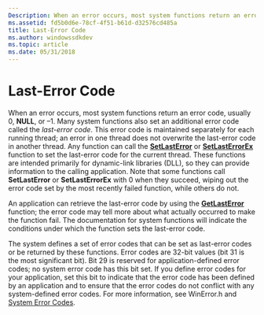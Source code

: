 ```yaml
---
Description: When an error occurs, most system functions return an error code, usually 0, NULL, or &\#8211;1.
ms.assetid: fd5b0d6e-78cf-4f51-b61d-d32576cd485a
title: Last-Error Code
ms.author: windowssdkdev
ms.topic: article
ms.date: 05/31/2018
---
```


# Last-Error Code

When an error occurs, most system functions return an error code, usually 0, **NULL**, or –1. Many system functions also set an additional error code called the *last-error code*. This error code is maintained separately for each running thread; an error in one thread does not overwrite the last-error code in another thread. Any function can call the [**SetLastError**](https://msdn.microsoft.com/en-us/library/ms680627(v=VS.85).aspx) or [**SetLastErrorEx**](/windows/desktop/api/Winuser/nf-winuser-setlasterrorex) function to set the last-error code for the current thread. These functions are intended primarily for dynamic-link libraries (DLL), so they can provide information to the calling application. Note that some functions call **SetLastError** or **SetLastErrorEx** with 0 when they succeed, wiping out the error code set by the most recently failed function, while others do not.

An application can retrieve the last-error code by using the [**GetLastError**](https://msdn.microsoft.com/en-us/library/ms679360(v=VS.85).aspx) function; the error code may tell more about what actually occurred to make the function fail. The documentation for system functions will indicate the conditions under which the function sets the last-error code.

The system defines a set of error codes that can be set as last-error codes or be returned by these functions. Error codes are 32-bit values (bit 31 is the most significant bit). Bit 29 is reserved for application-defined error codes; no system error code has this bit set. If you define error codes for your application, set this bit to indicate that the error code has been defined by an application and to ensure that the error codes do not conflict with any system-defined error codes. For more information, see WinError.h and [System Error Codes](system-error-codes.md).

 

 



